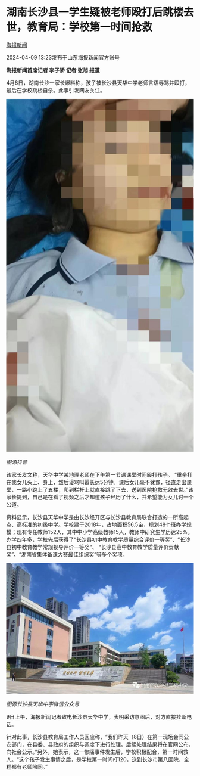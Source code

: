 # 湖南长沙县一学生疑被老师殴打后跳楼去世，教育局：学校第一时间抢救

[](https://news.qq.com/omn/author/8QMc2XdZ5YAauTbR)

[海报新闻](https://news.qq.com/omn/author/8QMc2XdZ5YAauTbR)

2024-04-09 13:23发布于山东海报新闻官方账号

**海报新闻首席记者 李子骄 记者 张旭 报道**

4月8日，湖南长沙一家长爆料称，孩子被长沙县天华中学老师言语辱骂并殴打，最后在学校跳楼自杀。此事引发网友关注。

![972a868b1865a42f3a39a6c89ea7bb60.jpg](https://raw.githubusercontent.com/qqhsx/qqnews_image/main/2024/04/09/湖南长沙县一学生疑被老师殴打后跳楼去世，教育局：学校第一时间抢救/972a868b1865a42f3a39a6c89ea7bb60.jpg)

_图源抖音_

该家长发文称，天华中学某地理老师在下午第一节课课堂时间殴打孩子。
“重拳打在我女儿头上、身上，然后谩骂叫嚣长达5分钟。课后女儿毫不犹豫，径直走出课堂，一路小跑上了五楼，爬到栏杆上就直接跳了下去，送到医院抢救无效去世。”该家长提到，自己是在看了视频之后才知道孩子经历了什么，并希望能为女儿讨一个公道。

资料显示，长沙县天华中学是由长沙经开区与长沙县教育局联合打造的一所高起点、高标准的初级中学。学校建于2018年，占地面积56.5亩，规划48个班办学规模；现有专任教师152人，其中中小学高级教师15人，教师中研究生学历达25%。办学四年多，学校先后获得了“长沙县初中教育教学质量综合评价一等奖”、“长沙县初中教育教学常规视导评价一等奖”、
“长沙县高中教育教学质量评价贡献奖”、“湖南省集体备课大赛最佳组织奖”等多个奖项。

![7be7c7f18d9a2256871ced4fe001756b.jpg](https://raw.githubusercontent.com/qqhsx/qqnews_image/main/2024/04/09/湖南长沙县一学生疑被老师殴打后跳楼去世，教育局：学校第一时间抢救/7be7c7f18d9a2256871ced4fe001756b.jpg)

 _图源长沙县天华中学微信公众号_

9日上午，海报新闻记者致电长沙县天华中学，表明采访意图后，对方直接挂断电话。

针对此事，长沙县教育局工作人员回应称，“我们昨天（8日）在第一现场会同公安部门，在县委、县政府的组织与调度下进行处理。后续处理结果将在官网公布，向社会公示。”另外，她表示，这一惨痛事件发生后，学校积极配合，第一时间救人。“这个孩子发生事情之后，是学校第一时间打120，送到长沙市第八医院，全程都有老师陪同。”


